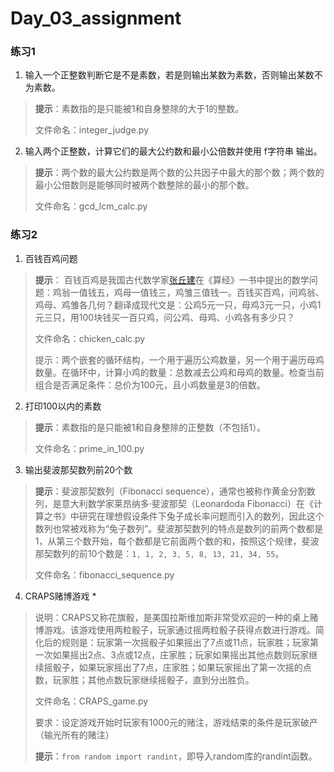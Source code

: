 # Day_03_assignment

### 练习1

1. 输入一个正整数判断它是不是素数，若是则输出某数为素数，否则输出某数不为素数。

> **提示**：素数指的是只能被1和自身整除的大于1的整数。
>
> 文件命名：integer_judge.py

2. 输入两个正整数，计算它们的最大公约数和最小公倍数并使用 f字符串 输出。

> **提示**：两个数的最大公约数是两个数的公共因子中最大的那个数；两个数的最小公倍数则是能够同时被两个数整除的最小的那个数。
>
> 文件命名：gcd_lcm_calc.py

### 练习2

1. 百钱百鸡问题

> **提示**： 百钱百鸡是我国古代数学家[张丘建](https://baike.baidu.com/item/%E5%BC%A0%E4%B8%98%E5%BB%BA/10246238)在《算经》一书中提出的数学问题：鸡翁一值钱五，鸡母一值钱三，鸡雏三值钱一。百钱买百鸡，问鸡翁、鸡母、鸡雏各几何？翻译成现代文是：公鸡5元一只，母鸡3元一只，小鸡1元三只，用100块钱买一百只鸡，问公鸡、母鸡、小鸡各有多少只？
>
> 文件命名：chicken_calc.py
>
> 提示：两个嵌套的循环结构，一个用于遍历公鸡数量，另一个用于遍历母鸡数量。在循环中，计算小鸡的数量：总数减去公鸡和母鸡的数量。检查当前组合是否满足条件：总价为100元，且小鸡数量是3的倍数。

2. 打印100以内的素数

> **提示**：素数指的是只能被1和自身整除的正整数（不包括1）。
>
> 文件命名：prime_in_100.py

3. 输出斐波那契数列前20个数

> **提示**：斐波那契数列（Fibonacci sequence），通常也被称作黄金分割数列，是意大利数学家莱昂纳多·斐波那契（Leonardoda Fibonacci）在《计算之书》中研究在理想假设条件下兔子成长率问题而引入的数列，因此这个数列也常被戏称为“兔子数列”。斐波那契数列的特点是数列的前两个数都是1，从第三个数开始，每个数都是它前面两个数的和，按照这个规律，斐波那契数列的前10个数是：`1, 1, 2, 3, 5, 8, 13, 21, 34, 55`。
>
> 文件命名：fibonacci_sequence.py

4. CRAPS赌博游戏 \*

> 说明：CRAPS又称花旗骰，是美国拉斯维加斯非常受欢迎的一种的桌上赌博游戏。该游戏使用两粒骰子，玩家通过摇两粒骰子获得点数进行游戏。简化后的规则是：玩家第一次摇骰子如果摇出了7点或11点，玩家胜；玩家第一次如果摇出2点、3点或12点，庄家胜；玩家如果摇出其他点数则玩家继续摇骰子，如果玩家摇出了7点，庄家胜；如果玩家摇出了第一次摇的点数，玩家胜；其他点数玩家继续摇骰子，直到分出胜负。
>
> 文件命名：CRAPS_game.py
>
> 要求：设定游戏开始时玩家有1000元的赌注，游戏结束的条件是玩家破产（输光所有的赌注）
>
> **提示**：`from random import randint`，即导入random库的randint函数。
